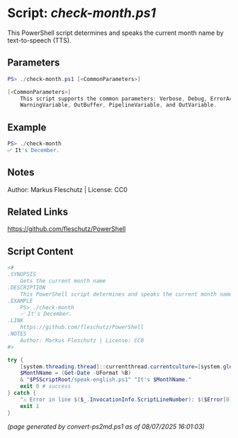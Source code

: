 Script: *check-month.ps1*
========================

This PowerShell script determines and speaks the current month name by text-to-speech (TTS).

Parameters
----------
```powershell
PS> ./check-month.ps1 [<CommonParameters>]

[<CommonParameters>]
    This script supports the common parameters: Verbose, Debug, ErrorAction, ErrorVariable, WarningAction, 
    WarningVariable, OutBuffer, PipelineVariable, and OutVariable.
```

Example
-------
```powershell
PS> ./check-month
✅ It's December.

```

Notes
-----
Author: Markus Fleschutz | License: CC0

Related Links
-------------
https://github.com/fleschutz/PowerShell

Script Content
--------------
```powershell
<#
.SYNOPSIS
	Gets the current month name
.DESCRIPTION
	This PowerShell script determines and speaks the current month name by text-to-speech (TTS).
.EXAMPLE
	PS> ./check-month
	✅ It's December.
.LINK
	https://github.com/fleschutz/PowerShell
.NOTES
	Author: Markus Fleschutz | License: CC0
#>

try {
	[system.threading.thread]::currentthread.currentculture=[system.globalization.cultureinfo]"en-US"
	$MonthName = (Get-Date -UFormat %B)
	& "$PSScriptRoot/speak-english.ps1" "It's $MonthName."
	exit 0 # success
} catch {
	"⚠️ Error in line $($_.InvocationInfo.ScriptLineNumber): $($Error[0])"
	exit 1
}
```

*(page generated by convert-ps2md.ps1 as of 08/07/2025 16:01:03)*
